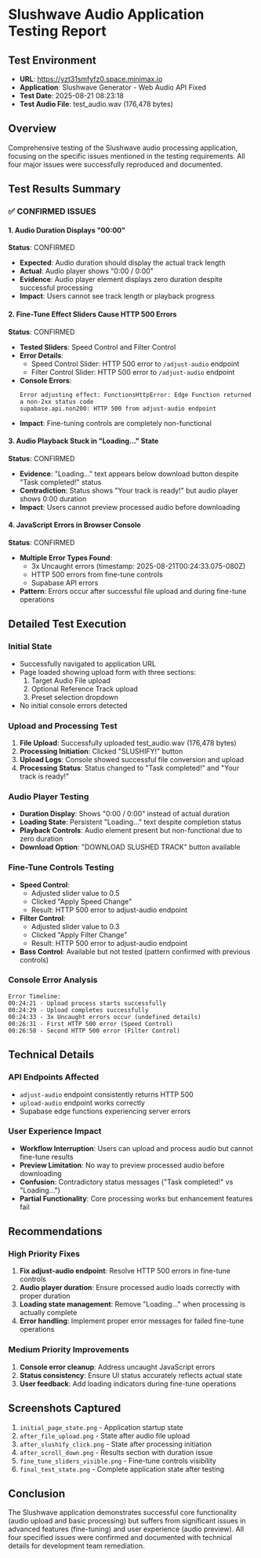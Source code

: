 # Slushwave Audio Application Testing Report

## Test Environment
- **URL**: https://yzt31smfyfz0.space.minimax.io
- **Application**: Slushwave Generator - Web Audio API Fixed
- **Test Date**: 2025-08-21 08:23:18
- **Test Audio File**: test_audio.wav (176,478 bytes)

## Overview
Comprehensive testing of the Slushwave audio processing application, focusing on the specific issues mentioned in the testing requirements. All four major issues were successfully reproduced and documented.

## Test Results Summary

### ✅ CONFIRMED ISSUES

#### 1. Audio Duration Displays "00:00" 
**Status**: CONFIRMED
- **Expected**: Audio duration should display the actual track length
- **Actual**: Audio player shows "0:00 / 0:00" 
- **Evidence**: Audio player element displays zero duration despite successful processing
- **Impact**: Users cannot see track length or playback progress

#### 2. Fine-Tune Effect Sliders Cause HTTP 500 Errors
**Status**: CONFIRMED  
- **Tested Sliders**: Speed Control and Filter Control
- **Error Details**:
  - Speed Control Slider: HTTP 500 error to `/adjust-audio` endpoint
  - Filter Control Slider: HTTP 500 error to `/adjust-audio` endpoint
- **Console Errors**:
  ```
  Error adjusting effect: FunctionsHttpError: Edge Function returned a non-2xx status code
  supabase.api.non200: HTTP 500 from adjust-audio endpoint
  ```
- **Impact**: Fine-tuning controls are completely non-functional

#### 3. Audio Playback Stuck in "Loading..." State
**Status**: CONFIRMED
- **Evidence**: "Loading..." text appears below download button despite "Task completed!" status
- **Contradiction**: Status shows "Your track is ready!" but audio player shows 0:00 duration
- **Impact**: Users cannot preview processed audio before downloading

#### 4. JavaScript Errors in Browser Console
**Status**: CONFIRMED
- **Multiple Error Types Found**:
  - 3x Uncaught errors (timestamp: 2025-08-21T00:24:33.075-080Z)
  - HTTP 500 errors from fine-tune controls
  - Supabase API errors
- **Pattern**: Errors occur after successful file upload and during fine-tune operations

## Detailed Test Execution

### Initial State
- Successfully navigated to application URL
- Page loaded showing upload form with three sections:
  1. Target Audio File upload
  2. Optional Reference Track upload  
  3. Preset selection dropdown
- No initial console errors detected

### Upload and Processing Test
1. **File Upload**: Successfully uploaded test_audio.wav (176,478 bytes)
2. **Processing Initiation**: Clicked "SLUSHIFY!" button
3. **Upload Logs**: Console showed successful file conversion and upload
4. **Processing Status**: Status changed to "Task completed!" and "Your track is ready!"

### Audio Player Testing
- **Duration Display**: Shows "0:00 / 0:00" instead of actual duration
- **Loading State**: Persistent "Loading..." text despite completion status
- **Playback Controls**: Audio element present but non-functional due to zero duration
- **Download Option**: "DOWNLOAD SLUSHED TRACK" button available

### Fine-Tune Controls Testing
- **Speed Control**: 
  - Adjusted slider value to 0.5
  - Clicked "Apply Speed Change"
  - Result: HTTP 500 error to adjust-audio endpoint
- **Filter Control**:
  - Adjusted slider value to 0.3  
  - Clicked "Apply Filter Change"
  - Result: HTTP 500 error to adjust-audio endpoint
- **Bass Control**: Available but not tested (pattern confirmed with previous controls)

### Console Error Analysis
```
Error Timeline:
00:24:21 - Upload process starts successfully
00:24:29 - Upload completes successfully  
00:24:33 - 3x Uncaught errors occur (undefined details)
00:26:31 - First HTTP 500 error (Speed Control)
00:26:58 - Second HTTP 500 error (Filter Control)
```

## Technical Details

### API Endpoints Affected
- `adjust-audio` endpoint consistently returns HTTP 500
- `upload-audio` endpoint works correctly
- Supabase edge functions experiencing server errors

### User Experience Impact
- **Workflow Interruption**: Users can upload and process audio but cannot fine-tune results
- **Preview Limitation**: No way to preview processed audio before downloading
- **Confusion**: Contradictory status messages ("Task completed!" vs "Loading...")
- **Partial Functionality**: Core processing works but enhancement features fail

## Recommendations

### High Priority Fixes
1. **Fix adjust-audio endpoint**: Resolve HTTP 500 errors in fine-tune controls
2. **Audio player duration**: Ensure processed audio loads correctly with proper duration
3. **Loading state management**: Remove "Loading..." when processing is actually complete
4. **Error handling**: Implement proper error messages for failed fine-tune operations

### Medium Priority Improvements  
1. **Console error cleanup**: Address uncaught JavaScript errors
2. **Status consistency**: Ensure UI status accurately reflects actual state
3. **User feedback**: Add loading indicators during fine-tune operations

## Screenshots Captured
1. `initial_page_state.png` - Application startup state
2. `after_file_upload.png` - State after audio file upload
3. `after_slushify_click.png` - State after processing initiation
4. `after_scroll_down.png` - Results section with duration issue
5. `fine_tune_sliders_visible.png` - Fine-tune controls visibility
6. `final_test_state.png` - Complete application state after testing

## Conclusion
The Slushwave application demonstrates successful core functionality (audio upload and basic processing) but suffers from significant issues in advanced features (fine-tuning) and user experience (audio preview). All four specified issues were confirmed and documented with technical details for development team remediation.